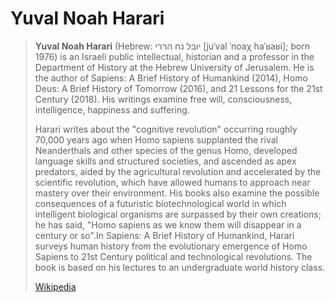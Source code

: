 # Yuval Noah Harari

> **Yuval Noah Harari** (Hebrew: יובל נח הררי [juˈval ˈnoaχ haˈʁaʁi]; born 1976) is an Israeli public intellectual, historian and a professor in the Department of History at the Hebrew University of Jerusalem. He is the author of Sapiens: A Brief History of Humankind (2014), Homo Deus: A Brief History of Tomorrow (2016), and 21 Lessons for the 21st Century (2018). His writings examine free will, consciousness, intelligence, happiness and suffering.
>
> Harari writes about the "cognitive revolution" occurring roughly 70,000 years ago when Homo sapiens supplanted the rival Neanderthals and other species of the genus Homo, developed language skills and structured societies, and ascended as apex predators, aided by the agricultural revolution and accelerated by the scientific revolution, which have allowed humans to approach near mastery over their environment. His books also examine the possible consequences of a futuristic biotechnological world in which intelligent biological organisms are surpassed by their own creations; he has said, "Homo sapiens as we know them will disappear in a century or so".In Sapiens: A Brief History of Humankind, Harari surveys human history from the evolutionary emergence of Homo Sapiens to 21st Century political and technological revolutions. The book is based on his lectures to an undergraduate world history class.
>
> [Wikipedia](https://en.wikipedia.org/wiki/Yuval%20Noah%20Harari)